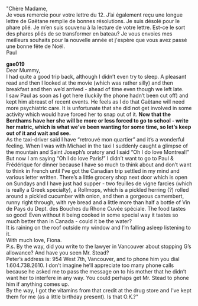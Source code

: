 ---
---

"Chère Madame,   
Je vous remercie pour votre lettre du 12\.  J’ai également reçu une longue lettre de Gaëtane remplie de bonnes résolutions.  Je suis désolé pour le phare plié.  Je m’en suis souvenu à la lecture de votre lettre.  Est-ce le sort des phares pliés de se transformer en bateau?  Je vous envoies mes meilleurs souhaits pour la nouvelle année et j'espère que vous avez passé une bonne fête de Noël.  
Paul

**gae019**   
Dear Mummy,  
	I had quite a good trip back, although I didn’t even try to sleep.  A pleasant read and then I looked at the movie (which was rather silly) and then breakfast and then we’d arrived \- ahead of time even though we left late.  
	I saw Paul as soon as I got here (luckily the phone hadn’t been cut off) and kept him abreast of recent events.  He feels as I do that Gaëtane will need more psychiatric care.  It is unfortunate that she did not get involved in some activity which would have forced her to snap out of it.  **Now that the Benthams have her she will be more or less forced to go to school \- write her matric, which is what we’ve been wanting for some time, so let’s keep out of it and wait and see.**  
	As the taxi-driver said I have “retrouvé mon quartier” and it’s a wonderful feeling.  When I was with Michael in the taxi I suddenly caught a glimpse of the mountain and Saint Joseph’s oratory and I said “Oh I do love Montreal\!”  But now I am saying “Oh I do love Paris\!”  I didn’t want to go to Paul & Frédérique for dinner because I have so much to think about and don’t want to think in French until I’ve got the Canadian trip settled in my mind and various letter written.  There’s a little grocery shop next door which is open on Sundays and I have just had supper \- two feuilles de vigne farcies (which is really a Greek specialty), a Rollmops, which is a pickled herring (?) rolled around a pickled cucumber with onion, and then a gorgeous camembert, runny right through, with rye bread and a little more than half a bottle of Vin de Pays du Dept. des Bouches du Rhone Cuvée spéciale.  The food tastes so good\!  Even without it being cooked in some special way it tastes so much better than in Canada \- could it be the water?  
	It is raining on the roof outside my window and I’m falling asleep listening to it.  
With much love, Fiona.  
P.s. By the way, did you write to the lawyer in Vancouver about stopping G’s allowance?  And have you seen Mr. Stead?  
Peter’s address is:  954 West 7th, Vancouver, and to phone him you dial 1.604.738.2610.  I don’t imagine he’ll appreciate too many phone calls because he asked me to pass the message on to his mother that he didn’t want her to interfere in any way.  You could perhaps get Mr. Stead to phone him if anything comes up.  
	By the way, I got the vitamins from that credit at the drug store and I’ve kept them for me (as a little birthday present).  Is that O.K.?"
